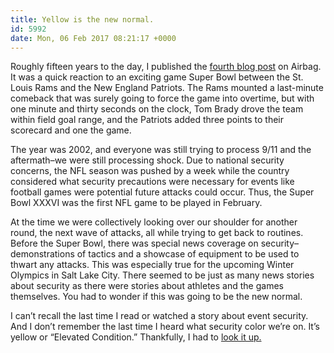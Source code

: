 ```yaml
---
title: Yellow is the new normal.
id: 5992
date: Mon, 06 Feb 2017 08:21:17 +0000
---
```


Roughly fifteen years to the day, I published the [fourth blog post](https://www.airbagindustries.com/archives/airbag/superbore_sunda.php) on Airbag. It was a quick reaction to an exciting game Super Bowl between the St. Louis Rams and the New England Patriots. The Rams mounted a last-minute comeback that was surely going to force the game into overtime, but with one minute and thirty seconds on the clock, Tom Brady drove the team within field goal range, and the Patriots added three points to their scorecard and one the game.  

The year was 2002, and everyone was still trying to process 9/11 and the aftermath–we were still processing shock. Due to national security concerns, the NFL season was pushed by a week while the country considered what security precautions were necessary for events like football games were potential future attacks could occur. Thus, the Super Bowl XXXVI was the first NFL game to be played in February.  

At the time we were collectively looking over our shoulder for another round, the next wave of attacks, all while trying to get back to routines. Before the Super Bowl, there was special news coverage on security–demonstrations of tactics and a showcase of equipment to be used to thwart any attacks. This was especially true for the upcoming Winter Olympics in Salt Lake City. There seemed to be just as many news stories about security as there were stories about athletes and the games themselves. You had to wonder if this was going to be the new normal.  

I can’t recall the last time I read or watched a story about event security. And I don’t remember the last time I heard what security color we’re on. It’s yellow or “Elevated Condition.” Thankfully, I had to [look it up.](http://usasecure.org/threat.php)





